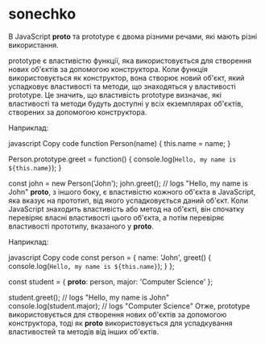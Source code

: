 # sonechko

В JavaScript **proto** та prototype є двома різними речами, які мають різні використання.

prototype є властивістю функції, яка використовується для створення нових об'єктів за допомогою конструктора. Коли функція використовується як конструктор, вона створює новий об'єкт, який успадковує властивості та методи, що знаходяться у властивості prototype. Це значить, що властивість prototype визначає, які властивості та методи будуть доступні у всіх екземплярах об'єктів, створених за допомогою конструктора.

Наприклад:

javascript
Copy code
function Person(name) {
this.name = name;
}

Person.prototype.greet = function() {
console.log(`Hello, my name is ${this.name}`);
}

const john = new Person('John');
john.greet(); // logs "Hello, my name is John"
**proto**, з іншого боку, є властивістю кожного об'єкта в JavaScript, яка вказує на прототип, від якого успадковується даний об'єкт. Коли JavaScript знаходить властивість або метод на об'єкті, він спочатку перевіряє власні властивості цього об'єкта, а потім перевіряє властивості прототипу, вказаного у **proto**.

Наприклад:

javascript
Copy code
const person = {
name: 'John',
greet() {
console.log(`Hello, my name is ${this.name}`);
}
};

const student = {
**proto**: person,
major: 'Computer Science'
};

student.greet(); // logs "Hello, my name is John"
console.log(student.major); // logs "Computer Science"
Отже, prototype використовується для створення нових об'єктів за допомогою конструктора, тоді як **proto** використовується для успадкування властивостей та методів від інших об'єктів.
